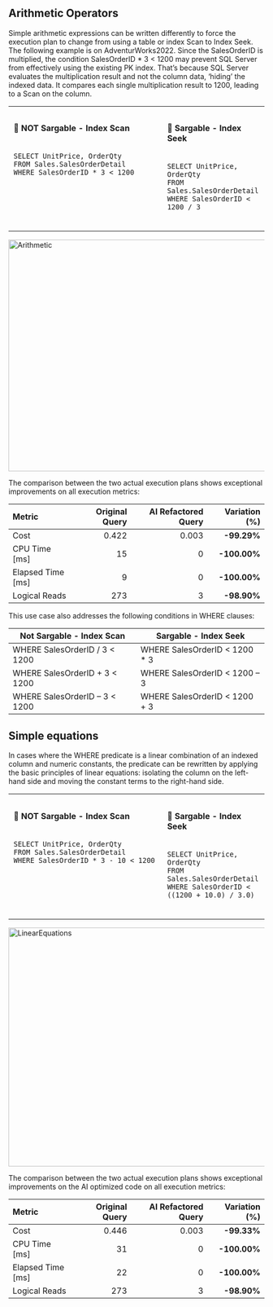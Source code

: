 ## Arithmetic Operators
Simple arithmetic expressions can be written differently to force the execution plan to change from using a table or index Scan to Index Seek. The following example is on AdventurWorks2022. Since the SalesOrderID is multiplied, the condition SalesOrderID * 3 < 1200 may prevent SQL Server from effectively using the existing PK index. That’s because SQL Server evaluates the multiplication result and not the column data, ‘hiding’ the indexed data. It compares each single multiplication result to 1200, leading to a Scan on the column.

<table style="width: 100%;">
  <tr>
    <td style="width: 60%; vertical-align: top; padding: 10px;">
      <h4>🔹 NOT Sargable - Index Scan</h4>
      <pre><code>
SELECT UnitPrice, OrderQty 
FROM Sales.SalesOrderDetail
WHERE SalesOrderID * 3 < 1200
      </code></pre>
    </td>
    <td style="width: 40%; vertical-align: top; padding: 10px;">
      <h4>🔹 Sargable - Index Seek</h4>
      <pre><code>
SELECT UnitPrice, OrderQty 
FROM Sales.SalesOrderDetail
WHERE SalesOrderID < 1200 / 3
      </code></pre>
    </td>
  </tr>
</table>

<div style="text-align: left;">
<img width="2553" height="455" alt="Arithmetic" src="https://github.com/user-attachments/assets/4bdaf2a6-bbed-439a-b146-45c43708f4e2" />
</div>

The comparison between the two actual execution plans shows exceptional improvements on all execution metrics:
<small>

| Metric            | Original Query | AI Refactored Query | Variation (%) |
|:------------------|---------------:|--------------------:|--------------:|
| Cost              | 0.422          | 0.003               | **-99.29%**  |
| CPU Time [ms]     | 15             | 0                   | **-100.00%** |
| Elapsed Time [ms] | 9              | 0                   | **-100.00%** |
| Logical Reads     | 273            | 3                   | **-98.90%**  |

</small>

This use case also addresses the following conditions in WHERE clauses:

| Not Sargable - Index Scan    | Sargable - Index Seek                      |
|-------------|-------------------------------------|
| WHERE SalesOrderID / 3 < 1200       | WHERE SalesOrderID < 1200 * 3      |
| WHERE SalesOrderID + 3 < 1200      | WHERE SalesOrderID < 1200 – 3          |
| WHERE SalesOrderID – 3 < 1200     | WHERE SalesOrderID < 1200 + 3       |


## Simple equations
In cases where the WHERE predicate is a linear combination of an indexed column and numeric constants, the predicate can be rewritten by applying the basic principles of linear equations: isolating the column on the left-hand side and moving the constant terms to the right-hand side.

<table style="width: 100%;">
  <tr>
    <td style="width: 60%; vertical-align: top; padding: 10px;">
      <h4>🔹 NOT Sargable - Index Scan</h4>
      <pre><code>
SELECT UnitPrice, OrderQty 
FROM Sales.SalesOrderDetail
WHERE SalesOrderID * 3 - 10 < 1200
      </code></pre>
    </td>
    <td style="width: 40%; vertical-align: top; padding: 10px;">
      <h4>🔹 Sargable - Index Seek</h4>
      <pre><code>
SELECT UnitPrice, OrderQty
FROM Sales.SalesOrderDetail
WHERE SalesOrderID < ((1200 + 10.0) / 3.0)
      </code></pre>
    </td>
  </tr>
</table>

<img width="1851" height="469" alt="LinearEquations" src="https://github.com/user-attachments/assets/30f99eaa-0ca5-4c7c-a8b4-8f52086761e8" />

The comparison between the two actual execution plans shows exceptional improvements on the AI optimized code on all execution metrics:
<small>

| Metric            | Original Query | AI Refactored Query | Variation (%) |
|:------------------|---------------:|--------------------:|--------------:|
| Cost              | 0.446          | 0.003               | **-99.33%**  |
| CPU Time [ms]     | 31             | 0                   | **-100.00%** |
| Elapsed Time [ms] | 22             | 0                   | **-100.00%** |
| Logical Reads     | 273            | 3                   | **-98.90%**  |

</small>



